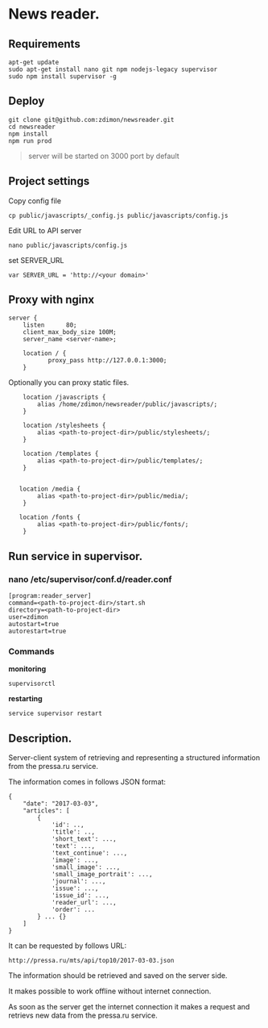 # News reader.

## Requirements

    apt-get update
    sudo apt-get install nano git npm nodejs-legacy supervisor
    sudo npm install supervisor -g

## Deploy

    git clone git@github.com:zdimon/newsreader.git
    cd newsreader
    npm install
    npm run prod

> server will be started on 3000 port by default

## Project settings

Copy config file

    cp public/javascripts/_config.js public/javascripts/config.js

Edit URL to API server

    nano public/javascripts/config.js

set SERVER_URL

    var SERVER_URL = 'http://<your domain>'

## Proxy with nginx


    server {
        listen      80;
        client_max_body_size 100M;
        server_name <server-name>;

        location / {
               proxy_pass http://127.0.0.1:3000;
        }

Optionally you can proxy static files.


        location /javascripts {
            alias /home/zdimon/newsreader/public/javascripts/;
        }

        location /stylesheets {
            alias <path-to-project-dir>/public/stylesheets/;
        }

        location /templates {
            alias <path-to-project-dir>/public/templates/;
        }


       location /media {
            alias <path-to-project-dir>/public/media/;
        }

       location /fonts {
            alias <path-to-project-dir>/public/fonts/;
        }


## Run service in supervisor.

### nano /etc/supervisor/conf.d/reader.conf

    [program:reader_server]
    command=<path-to-project-dir>/start.sh
    directory=<path-to-project-dir>
    user=zdimon
    autostart=true
    autorestart=true


### Commands

**monitoring**

    supervisorctl

**restarting**

    service supervisor restart


## Description.


Server-client system of retrieving and representing a structured information from the pressa.ru service.

The information comes in follows JSON format:



    {
        "date": "2017-03-03",
        "articles": [
            {
                'id': ..,
                'title': ..,
                'short_text': ...,
                'text': ...,
                'text_continue': ...,
                'image': ...,
                'small_image': ...,
                'small_image_portrait': ...,
                'journal': ...,
                'issue': ...,
                'issue_id': ...,
                'reader_url': ...,
                'order': ...
            } ... {}
        ]
    }

It can be requested by follows URL:

    http://pressa.ru/mts/api/top10/2017-03-03.json

The information should be retrieved and saved on the server side.

It makes possible to work offline without internet connection.

As soon as the server get the internet connection it makes a request and retrievs new data from the pressa.ru service.
